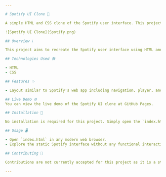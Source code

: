 ```yaml
---

# Spotify UI Clone 🎵

A simple HTML and CSS clone of the Spotify user interface. This project replicates the look and feel of Spotify's web app, showcasing front-end design skills.

![Spotify UI Clone](Spotify.png)

## Overview ℹ️

This project aims to recreate the Spotify user interface using HTML and CSS only. It does not include any functionality or backend logic but focuses purely on mimicking the visual aspects of Spotify's web application.

## Technologies Used 🛠️

- HTML
- CSS

## Features ✨

- Layout similar to Spotify's web app including navigation, player, and playlists.

## Live Demo 🌐
You can view the live demo of the Spotify UI clone at GitHub Pages.

## Installation 🚀

No installation is required for this project. Simply open the `index.html` file in a web browser to view the Spotify UI clone.

## Usage 🖥️

- Open `index.html` in any modern web browser.
- Explore the static Spotify interface without any functional interactions.

## Contributing 🤝

Contributions are not currently accepted for this project as it is a static UI clone for demonstration purposes only.

---
```

